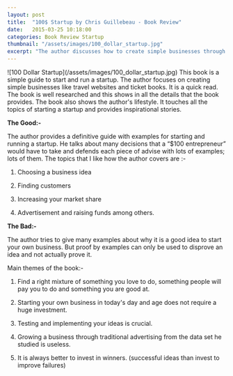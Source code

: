 ```yaml
---
layout: post
title:  "100$ Startup by Chris Guillebeau - Book Review"
date:   2015-03-25 10:18:00
categories: Book Review Startup
thumbnail: "/assets/images/100_dollar_startup.jpg"
excerpt: "The author discusses how to create simple businesses through his experience and through research. I review the book and list out why you will read it."
---
```


<div>
![100 Dollar Startup](/assets/images/100_dollar_startup.jpg)  This book is a simple guide to start and run a startup. The author focuses on
creating simple businesses like travel websites and ticket books. It is a quick read. The book is well researched and this shows in all the details that the book provides. The book also shows the author's lifestyle. It touches all the topics of starting a startup and provides inspirational stories. 
</div>

**The Good:-**

  
The author provides a definitive guide with examples for starting and running a
startup. He talks about many decisions that a “\$100 entrepreneur” would have to
take and defends each piece of advise with lots of examples; lots of them. The
topics that I like how the author covers are :-

1.  Choosing a business idea

2.  Finding customers

3.  Increasing your market share

4.  Advertisement and raising funds among others.

  
**The Bad:-**

The author tries to give many examples about why it is a good idea to start your
own business. But proof by examples can only be used to disprove an idea and not
actually prove it.

Main themes of the book:-

1.  Find a right mixture of something you love to do, something people will pay
    you to do and something you are good at.

2.  Starting your own business in today's day and age does not require a huge
    investment.

3.  Testing and implementing your ideas is crucial.

4.  Growing a business through traditional advertising from the data set he
    studied is useless.

5.  It is always better to invest in winners. (successful ideas than invest to
    improve failures)

 
